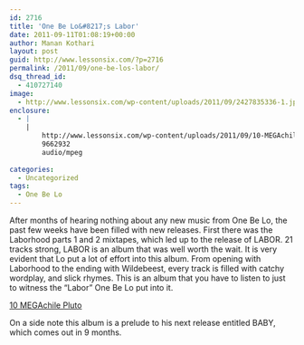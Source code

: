 ```yaml
---
id: 2716
title: 'One Be Lo&#8217;s Labor'
date: 2011-09-11T01:08:19+00:00
author: Manan Kothari
layout: post
guid: http://www.lessonsix.com/?p=2716
permalink: /2011/09/one-be-los-labor/
dsq_thread_id:
  - 410727140
image:
  - http://www.lessonsix.com/wp-content/uploads/2011/09/2427835336-1.jpg
enclosure:
  - |
    |
        http://www.lessonsix.com/wp-content/uploads/2011/09/10-MEGAchile-Pluto.mp3
        9662932
        audio/mpeg
        
categories:
  - Uncategorized
tags:
  - One Be Lo
---
```

After months of hearing nothing about any new music from One Be Lo, the past few weeks have been filled with new releases. First there was the Laborhood parts 1 and 2 mixtapes, which led up to the release of LABOR. 21 tracks strong, LABOR is an album that was well worth the wait. It is very evident that Lo put a lot of effort into this album. From opening with Laborhood to the ending with Wildebeest, every track is filled with catchy wordplay, and slick rhymes. This is an album that you have to listen to just to witness the &#8220;Labor&#8221; One Be Lo put into it.

[10 MEGAchile Pluto](http://www.lessonsix.com/wp-content/uploads/2011/09/10-MEGAchile-Pluto.mp3)

On a side note this album is a prelude to his next release entitled BABY, which comes out in 9 months.